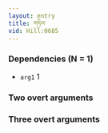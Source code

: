 ```yaml
---
layout: entry
title: གཏིབ་
vid: Hill:0685
---
```

### Dependencies (N = 1)
* `arg1` 1


### Two overt arguments


### Three overt arguments
